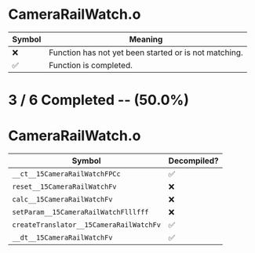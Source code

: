 # CameraRailWatch.o
| Symbol | Meaning 
| ------------- | ------------- 
| :x: | Function has not yet been started or is not matching. 
| :white_check_mark: | Function is completed. 


# 3 / 6 Completed -- (50.0%)
# CameraRailWatch.o
| Symbol | Decompiled? |
| ------------- | ------------- |
| `__ct__15CameraRailWatchFPCc` | :white_check_mark: |
| `reset__15CameraRailWatchFv` | :x: |
| `calc__15CameraRailWatchFv` | :x: |
| `setParam__15CameraRailWatchFlllfff` | :x: |
| `createTranslator__15CameraRailWatchFv` | :white_check_mark: |
| `__dt__15CameraRailWatchFv` | :white_check_mark: |
